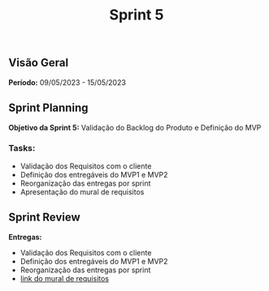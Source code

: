 <h1 align="center"><b>Sprint 5</b></h1>

<br>

## Visão Geral

**Período:** 09/05/2023 - 15/05/2023 <br>


## Sprint Planning

**Objetivo da Sprint 5:** Validação do Backlog do Produto e Definição do MVP

### Tasks:

- Validação dos Requisitos com o cliente 
- Definição dos entregáveis do MVP1 e MVP2
- Reorganização das entregas por sprint
- Apresentação do mural de requisitos


## Sprint Review

**Entregas:**

- Validação dos Requisitos com o cliente 
- Definição dos entregáveis do MVP1 e MVP2
- Reorganização das entregas por sprint
- [link do mural de requisitos](url)



